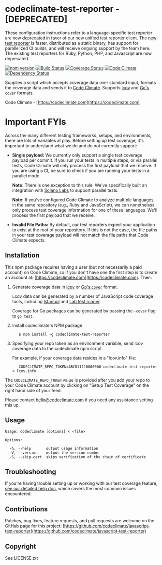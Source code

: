 # codeclimate-test-reporter - [DEPRECATED]

These configuration instructions refer to a language-specific test reporter are now deprecated in favor of our new unified test reporter client. The [new test reporter](https://docs.codeclimate.com/v1.0/docs/configuring-test-coverage) is faster, distributed as a static binary, has support for parallelized CI builds, and will receive ongoing support by the team here. The existing test reporters for Ruby, Python, PHP, and Javascript are now deprecated.

[![npm version][npm-badge]][npm-url]
[![Build Status][travis-badge]][travis-url]
[![Coverage Status][coverage-badge]][coverage-url]
[![Code Climate][codeclimate-badge]][codeclimate-url]
[![Dependency Status][david-badge]][david-url]

Supplies a script which accepts coverage data over standard input, formats the coverage data and sends it to [Code Climate](https://codeclimate.com). Supports [lcov](http://ltp.sourceforge.net/coverage/lcov/geninfo.1.php) and [Go's `cover`](https://blog.golang.org/cover) formats.

Code Climate - [https://codeclimate.com](https://codeclimate.com)

# Important FYIs

Across the many different testing frameworks, setups, and environments, there are lots of variables at play. Before setting up test coverage, it's important to understand what we do and do not currently support:

* **Single payload:** We currently only support a single test coverage payload per commit. If you run your tests in multiple steps, or via parallel tests, Code Climate will only process the first payload that we receive. If you are using a CI, be sure to check if you are running your tests in a parallel mode.

  **Note:** There is one exception to this rule. We've specifically built an integration with [Solano Labs](https://www.solanolabs.com/) to support parallel tests.

  **Note:** If you've configured Code Climate to analyze multiple languages in the same repository (e.g., Ruby and JavaScript), we can nonetheless only process test coverage information for one of these languages. We'll process the first payload that we receive.
* **Invalid File Paths:** By default, our test reporters expect your application to exist at the root of your repository. If this is not the case, the file paths in your test coverage payload will not match the file paths that Code Climate expects.

## Installation

This npm package requires having a user (but not necessarily a paid account) on Code Climate, so if you don't have one the
first step is to create an account at: [https://codeclimate.com](https://codeclimate.com). Then:

1. Generate coverage data in [lcov](http://ltp.sourceforge.net/coverage/lcov/geninfo.1.php) or [Go's `cover`](https://blog.golang.org/cover) format.

      Lcov data can be generated by a number of JavaScript code coverage tools,
      including [Istanbul](http://gotwarlost.github.io/istanbul) and [Lab test runner](https://github.com/hapijs/lab).

      Coverage for Go packages can be generated by passing the `-cover` flag to `go test`.

1. Install codeclimate's NPM package

          $ npm install -g codeclimate-test-reporter

1. Specifying your repo token as an environment variable, send lcov coverage data to the codeclimate npm script.

      For example, if your coverage data resides in a "lcov.info" file:

          CODECLIMATE_REPO_TOKEN=ABCD11110000000 codeclimate-test-reporter < lcov.info

The `CODECLIMATE_REPO_TOKEN` value is provided after you add your repo to your
Code Climate account by clicking on "Setup Test Coverage" on the right hand side of your feed.

Please contact hello@codeclimate.com if you need any assistance setting this up.

## Usage

```
Usage: codeclimate [options] < <file>

Options:

  -h, --help       output usage information
  -V, --version    output the version number
  -S, --skip-cert  skips verification of the chain of certificate
```

## Troubleshooting

If you're having trouble setting up or working with our test coverage feature, [see our detailed help doc](http://docs.codeclimate.com/article/220-help-im-having-trouble-with-test-coverage), which covers the most common issues encountered.

## Contributions

Patches, bug fixes, feature requests, and pull requests are welcome on the
GitHub page for this project: [https://github.com/codeclimate/javascript-test-reporter](https://github.com/codeclimate/javascript-test-reporter)

## Copyright

See LICENSE.txt

[npm-badge]: https://img.shields.io/npm/v/codeclimate-test-reporter.svg
[npm-url]: https://www.npmjs.com/package/codeclimate-test-reporter
[travis-badge]: https://api.travis-ci.org/codeclimate/javascript-test-reporter.svg
[travis-url]: https://travis-ci.org/codeclimate/javascript-test-reporter
[david-badge]: https://david-dm.org/codeclimate/javascript-test-reporter.svg
[david-url]: https://david-dm.org/codeclimate/javascript-test-reporter
[experimental-badge]: https://img.shields.io/badge/stability-experimental-DD5F0A.svg
[experimental-url]: https://nodejs.org/api/documentation.html#documentation_stability_index
[codeclimate-badge]: https://codeclimate.com/github/codeclimate/javascript-test-reporter/badges/gpa.svg
[codeclimate-url]: https://codeclimate.com/github/codeclimate/javascript-test-reporter
[coverage-badge]: https://codeclimate.com/github/codeclimate/javascript-test-reporter/badges/coverage.svg
[coverage-url]: https://codeclimate.com/github/codeclimate/javascript-test-reporter/coverage
